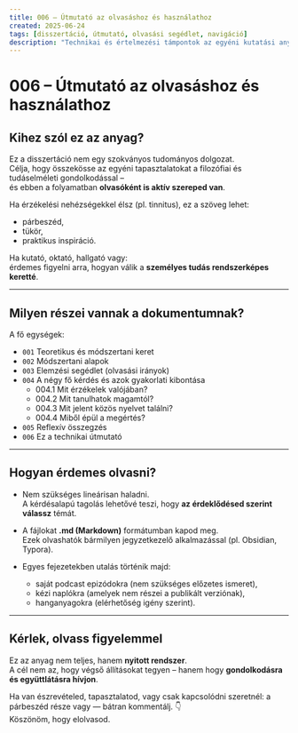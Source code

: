 ```yaml
---
title: 006 – Útmutató az olvasáshoz és használathoz
created: 2025-06-24
tags: [disszertáció, útmutató, olvasási segédlet, navigáció]
description: "Technikai és értelmezési támpontok az egyéni kutatási anyag értő olvasásához."
---
```

# 006 – Útmutató az olvasáshoz és használathoz

## Kihez szól ez az anyag?

Ez a disszertáció nem egy szokványos tudományos dolgozat.  
Célja, hogy összekösse az egyéni tapasztalatokat a filozófiai és tudáselméleti gondolkodással –  
és ebben a folyamatban **olvasóként is aktív szereped van**.

Ha érzékelési nehézségekkel élsz (pl. tinnitus), ez a szöveg lehet:
- párbeszéd,
- tükör,
- praktikus inspiráció.

Ha kutató, oktató, hallgató vagy:  
érdemes figyelni arra, hogyan válik a **személyes tudás rendszerképes keretté**.

---

## Milyen részei vannak a dokumentumnak?

A fő egységek:

- `001` Teoretikus és módszertani keret
- `002` Módszertani alapok
- `003` Elemzési segédlet (olvasási irányok)
- `004` A négy fő kérdés és azok gyakorlati kibontása
  - 004.1 Mit érzékelek valójában?
  - 004.2 Mit tanulhatok magamtól?
  - 004.3 Mit jelent közös nyelvet találni?
  - 004.4 Miből épül a megértés?
- `005` Reflexív összegzés
- `006` Ez a technikai útmutató

---

## Hogyan érdemes olvasni?

- Nem szükséges lineárisan haladni.  
  A kérdésalapú tagolás lehetővé teszi, hogy **az érdeklődésed szerint válassz** témát.

- A fájlokat **.md (Markdown)** formátumban kapod meg.  
  Ezek olvashatók bármilyen jegyzetkezelő alkalmazással (pl. Obsidian, Typora).

- Egyes fejezetekben utalás történik majd:
  - saját podcast epizódokra (nem szükséges előzetes ismeret),
  - kézi naplókra (amelyek nem részei a publikált verziónak),
  - hanganyagokra (elérhetőség igény szerint).

---

## Kérlek, olvass figyelemmel

Ez az anyag nem teljes, hanem **nyitott rendszer**.  
A cél nem az, hogy végső állításokat tegyen – hanem hogy **gondolkodásra és együttlátásra hívjon**.

Ha van észrevételed, tapasztalatod, vagy csak kapcsolódni szeretnél:
a párbeszéd része vagy — bátran kommentálj. 👇  
Köszönöm, hogy elolvasod.